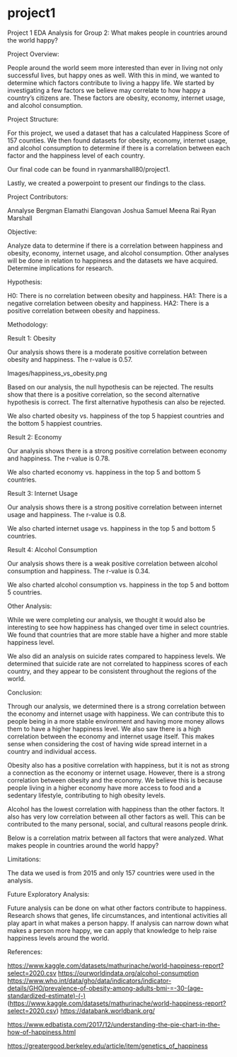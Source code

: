 # project1
Project 1 EDA Analysis for Group 2:
What makes people in countries around the world happy?


</bold>Project Overview:<bold/>

People around the world seem more interested than ever in living not only successful lives, but happy ones as well. With this in mind, we wanted to determine which factors contribute to living a happy life. We started by investigating a few factors we believe may correlate to how happy a country’s citizens are. These factors are obesity, economy, internet usage, and alcohol consumption. 

Project Structure:

For this project, we used a dataset that has a calculated Happiness Score of 157 counties. We then found datasets for obesity, economy, internet usage, and alcohol consumption to determine if there is a correlation between each factor and the happiness level of each country. 

Our final code can be found in ryanmarshall80/project1.

Lastly, we created a powerpoint to present our findings to the class. 

Project Contributors:

Annalyse Bergman
Elamathi Elangovan
Joshua Samuel
Meena Rai
Ryan Marshall

Objective:

Analyze data to determine if there is a correlation between happiness and obesity, economy, internet usage, and alcohol consumption. Other analyses will be done in relation to happiness and the datasets we have acquired. Determine implications for research. 

Hypothesis:

H0: There is no correlation between obesity and happiness.
HA1: There is a negative correlation between obesity and happiness.
HA2: There is a positive correlation between obesity and happiness.

Methodology:



Result 1: Obesity

Our analysis shows there is a moderate positive correlation between obesity and happiness. The r-value is 0.57.

 <image>Images/happiness_vs_obesity.png


Based on our analysis, the null hypothesis can be rejected. The results show that there is a positive correlation, so the second alternative hypothesis is correct. The first alternative hypothesis can also be rejected. 

We also charted obesity vs. happiness of the top 5 happiest countries and the bottom 5 happiest countries. 




Result 2: Economy

Our analysis shows there is a strong positive correlation between economy and happiness. The r-value is 0.78. 



We also charted economy vs. happiness in the top 5 and bottom 5 countries.



Result 3: Internet Usage

Our analysis shows there is a strong positive correlation between internet usage and happiness. The r-value is 0.8.


We also charted internet usage vs. happiness in the top 5 and bottom 5 countries.



Result 4: Alcohol Consumption

Our analysis shows there is a weak positive correlation between alcohol consumption and happiness. The r-value is 0.34. 


We also charted alcohol consumption vs. happiness in the top 5 and bottom 5 countries. 



Other Analysis:

While we were completing our analysis, we thought it would also be interesting to see how happiness has changed over time in select countries. We found that countries that are more stable have a higher and more stable happiness level.


We also did an analysis on suicide rates compared to happiness levels. We determined that suicide rate are not correlated to happiness scores of each country, and they appear to be consistent throughout the regions of the world.


Conclusion:

Through our analysis, we determined there is a strong correlation between the economy and internet usage with happiness. We can contribute this to people being in a more stable environment and having more money allows them to have a higher happiness level. We also saw there is a high correlation between the economy and internet usage itself. This makes sense when considering the cost of having wide spread internet in a country and individual access. 

Obesity also has a positive correlation with happiness, but it is not as strong a connection as the economy or internet usage. However, there is a strong correlation between obesity and the economy. We believe this is because people living in a higher economy have more access to food and a sedentary lifestyle, contributing to high obesity levels. 

Alcohol has the lowest correlation with happiness than the other factors. It also has very low correlation between all other factors as well. This can be contributed to the many personal, social, and cultural reasons people drink. 

Below is a correlation matrix between all factors that were analyzed. 
What makes people in countries around the world happy?


Limitations:

The data we used is from 2015 and only 157 countries were used in the analysis. 

Future Exploratory Analysis:

Future analysis can be done on what other factors contribute to happiness. Research shows that genes, life circumstances, and intentional activities all play apart in what makes a person happy. If analysis can narrow down what makes a person more happy, we can apply that knowledge to help raise happiness levels around the world. 

References:

https://www.kaggle.com/datasets/mathurinache/world-happiness-report?select=2020.csv
https://ourworldindata.org/alcohol-consumption
https://www.who.int/data/gho/data/indicators/indicator-details/GHO/prevalence-of-obesity-among-adults-bmi-=-30-(age-standardized-estimate)-(-) 
 (https://www.kaggle.com/datasets/mathurinache/world-happiness-report?select=2020.csv)
https://databank.worldbank.org/ 

https://www.edbatista.com/2017/12/understanding-the-pie-chart-in-the-how-of-happiness.html

https://greatergood.berkeley.edu/article/item/genetics_of_happiness

